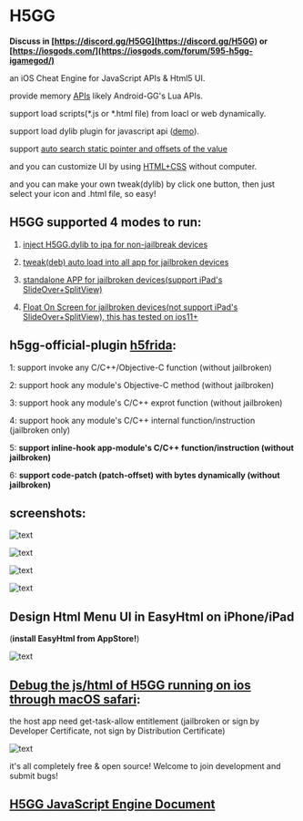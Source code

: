 # H5GG

**Discuss in [https://discord.gg/H5GG](https://discord.gg/H5GG) or [https://iosgods.com/](https://iosgods.com/forum/595-h5gg-igamegod/)**

an iOS Cheat Engine for JavaScript APIs & Html5 UI.

provide memory [APIs](/examples-JavaScript/) likely Android-GG's Lua APIs.

support load scripts(*.js or *.html file) from loacl or web dynamically.

support load dylib plugin for javascript api ([demo](/pluginDemo/customAlert)).  

support [auto search static pointer and offsets of the value](/examples-JavaScript/AutoSearchPointerChains.js)

and you can customize UI by using [HTML+CSS](/examples-HTML5/) without computer.

and you can make your own tweak(dylib) by click one button, then just select your icon and .html file, so easy!



## H5GG supported 4 modes to run:

1. [inject H5GG.dylib to ipa for non-jailbreak devices](/packages/)

2. [tweak(deb) auto load into all app for jailbroken devices](/packages/)

3. [standalone APP for jailbroken devices(support iPad's SlideOver+SplitView)](/appstand/packages/)

4. [Float On Screen for jailbroken devices(not support iPad's SlideOver+SplitView), this has tested on ios11+](/globalview/packages/)




## h5gg-official-plugin [h5frida](/examples-h5frida):

1: support invoke any C/C++/Objective-C function (without jailbroken)

2: support hook any module's Objective-C method (without jailbroken)

3: support hook any module's C/C++ exprot function (without jailbroken)

4: support hook any module's C/C++ internal function/instruction (jailbroken only)

5: **support inline-hook app-module's C/C++ function/instruction (without jailbroken)**

6: **support code-patch (patch-offset) with bytes dynamically (without jailbroken)**



## screenshots:
 
![text](/pictures/h5gg1.png)

![text](/pictures/h5gg2.png)

![text](/pictures/h5gg3.png)

![text](/pictures/h5gg4.PNG)



## Design Html Menu UI in EasyHtml on iPhone/iPad 
(**install EasyHtml from AppStore!**)

![text](/pictures/easyhtml.png)



## [Debug the js/html of H5GG running on ios through macOS safari](https://www.lifewire.com/activate-the-debug-console-in-safari-445798):
the host app need get-task-allow entitlement (jailbroken or sign by Developer Certificate, not sign by Distribution Certificate)

![text](/pictures/macos.png)


it's all completely free & open source! Welcome to join development and submit bugs! 


## [H5GG JavaScript Engine Document](/h5gg-js-doc-en.js)
